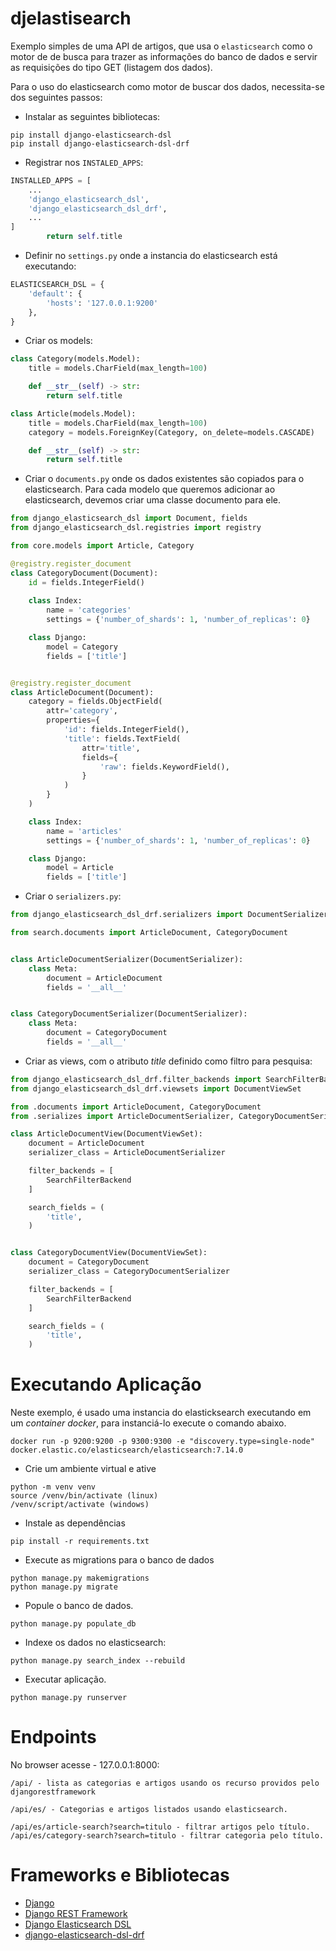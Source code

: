 # djelastisearch

Exemplo simples de uma API de artigos, que usa o `elasticsearch` como o motor de de busca para trazer as informações do banco de dados e servir as requisições do tipo GET (listagem dos dados).

Para o uso do elasticsearch como motor de buscar dos dados, necessita-se dos seguintes passos:
- Instalar as seguintes bibliotecas:
```
pip install django-elasticsearch-dsl
pip install django-elasticsearch-dsl-drf
```
- Registrar nos `INSTALED_APPS`:
```PYTHON
INSTALLED_APPS = [
    ...
    'django_elasticsearch_dsl',
    'django_elasticsearch_dsl_drf',
    ...
]
        return self.title
```
- Definir no `settings.py` onde a instancia do elasticsearch está executando:
```python
ELASTICSEARCH_DSL = {
    'default': {
        'hosts': '127.0.0.1:9200'
    },
}
```
- Criar os models:
```python
class Category(models.Model):
    title = models.CharField(max_length=100)

    def __str__(self) -> str:
        return self.title

class Article(models.Model):
    title = models.CharField(max_length=100)
    category = models.ForeignKey(Category, on_delete=models.CASCADE)

    def __str__(self) -> str:
        return self.title
```
- Criar o `documents.py` onde os dados existentes são copiados para o elasticsearch. Para cada modelo que queremos adicionar ao elasticsearch, devemos criar uma classe documento para ele.
```python
from django_elasticsearch_dsl import Document, fields
from django_elasticsearch_dsl.registries import registry

from core.models import Article, Category

@registry.register_document
class CategoryDocument(Document):
    id = fields.IntegerField()
    
    class Index:
        name = 'categories'
        settings = {'number_of_shards': 1, 'number_of_replicas': 0}

    class Django:
        model = Category
        fields = ['title']


@registry.register_document
class ArticleDocument(Document):
    category = fields.ObjectField(
        attr='category',
        properties={
            'id': fields.IntegerField(),
            'title': fields.TextField(
                attr='title',
                fields={
                    'raw': fields.KeywordField(),
                }
            )
        }
    )

    class Index:
        name = 'articles'
        settings = {'number_of_shards': 1, 'number_of_replicas': 0}

    class Django:
        model = Article
        fields = ['title']
```
- Criar o `serializers.py`:
```python
from django_elasticsearch_dsl_drf.serializers import DocumentSerializer

from search.documents import ArticleDocument, CategoryDocument


class ArticleDocumentSerializer(DocumentSerializer):
    class Meta:
        document = ArticleDocument
        fields = '__all__'


class CategoryDocumentSerializer(DocumentSerializer):
    class Meta:
        document = CategoryDocument
        fields = '__all__'
```
- Criar as views, com o atributo *title* definido como filtro para pesquisa:
```python
from django_elasticsearch_dsl_drf.filter_backends import SearchFilterBackend
from django_elasticsearch_dsl_drf.viewsets import DocumentViewSet

from .documents import ArticleDocument, CategoryDocument
from .serializes import ArticleDocumentSerializer, CategoryDocumentSerializer

class ArticleDocumentView(DocumentViewSet):
    document = ArticleDocument
    serializer_class = ArticleDocumentSerializer

    filter_backends = [
        SearchFilterBackend
    ]

    search_fields = (
        'title',
    )


class CategoryDocumentView(DocumentViewSet):
    document = CategoryDocument
    serializer_class = CategoryDocumentSerializer

    filter_backends = [
        SearchFilterBackend
    ]

    search_fields = (
        'title',
    )
```
# Executando Aplicação

Neste exemplo, é usado uma instancia do elasticksearch executando em um *container docker*, para instanciá-lo execute o comando abaixo.
```docker
docker run -p 9200:9200 -p 9300:9300 -e "discovery.type=single-node" docker.elastic.co/elasticsearch/elasticsearch:7.14.0
```
- Crie um ambiente virtual e ative
```
python -m venv venv
source /venv/bin/activate (linux)
/venv/script/activate (windows)
```
- Instale as dependências
```
pip install -r requirements.txt
```
- Execute as migrations para o banco de dados
```
python manage.py makemigrations
python manage.py migrate
```
- Popule o banco de dados.
```
python manage.py populate_db
```
- Indexe os dados no elasticsearch:
```
python manage.py search_index --rebuild
```
- Executar aplicação.
```
python manage.py runserver
```
# Endpoints
No browser acesse - 127.0.0.1:8000:
```
/api/ - lista as categorias e artigos usando os recurso providos pelo djangorestframework

/api/es/ - Categorias e artigos listados usando elasticsearch.

/api/es/article-search?search=titulo - filtrar artigos pelo título.
/api/es/category-search?search=titulo - filtrar categoria pelo título.
```

# Frameworks e Bibliotecas
- [Django](https://www.djangoproject.com/)
- [Django REST Framework](https://www.django-rest-framework.org/)
- [Django Elasticsearch DSL](https://django-elasticsearch-dsl.readthedocs.io/en/latest/)
- [django-elasticsearch-dsl-drf](https://django-elasticsearch-dsl-drf.readthedocs.io/en/latest/)
